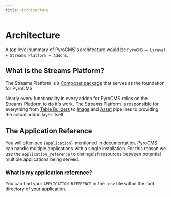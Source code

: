 ```yaml
---
title: Architecture
---
```


# Architecture

A top level summary of PyroCMS's architecture would be `PyroCMS = Laravel + Streams Platform + Addons`.

## What is the Streams Platform?

The Streams Platform is a [Composer package](https://packagist.org/packages/anomaly/streams-platform) that serves as the foundation for PyroCMS. 

Nearly every functionality in every addon for PyroCMS relies on the Streams Platform to do it's work. The Streams Platform is responsible for everything from [Table Builders](../ui/tables) to [Image](../core-principles/image) and [Asset](../core-principles/asset) pipelines to providing the actual addon layer itself. 

## The Application Reference

You will often see `{application}` mentioned in documentation. PyroCMS can handle multiple applications with a single installation. For this reason we use the `application_reference` to distinguish resources between potential multiple applications being served.  

### What is my application reference?

You can find your `APPLICATION_REFERENCE` in the `.env` file within the root directory of your application.
